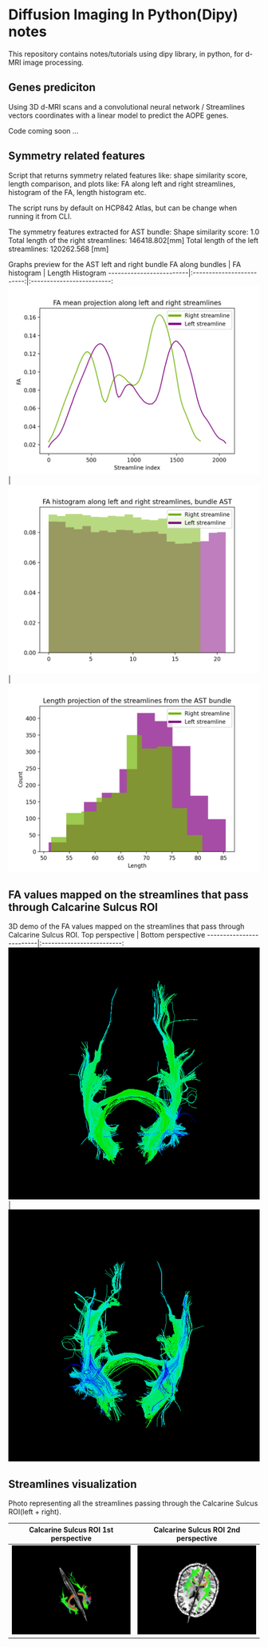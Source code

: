 # Diffusion Imaging In Python(Dipy) notes

This repository contains notes/tutorials using dipy library, in python, for d-MRI image processing.

## Genes prediciton
Using 3D d-MRI scans and a convolutional neural network / Streamlines vectors coordinates with a linear model to predict the AOPE genes. 

Code coming soon ... 

## Symmetry related features
Script that returns symmetry related features like: shape similarity score, length comparison, and plots like: FA along left and right streamlines, histogram of the FA, length histogram etc.

The script runs by default on HCP842 Atlas, but can be change when running it from CLI.

The symmetry features extracted for AST bundle:
Shape similarity score: 1.0
Total length of the right streamlines: 146418.802[mm]
Total length of the left streamlines: 120262.568 [mm]

Graphs preview for the AST left and right bundle
FA along bundles  |  FA histogram | Length Histogram
-------------------------|:-------------------------:|:-------------------------:
![](Symmetry/PLOTS/MEAN_FA_PROJECTIONS/AST.png) | ![](Symmetry/PLOTS/HISTOGRAMS/AST.png)| ![](Symmetry/PLOTS/LENGTH/AST.png)

## FA values mapped on the streamlines that pass through Calcarine Sulcus ROI
3D demo of the FA values mapped on the streamlines that pass through Calcarine Sulcus ROI.
Top perspective    |  Bottom perspective
-------------------------|:-------------------------:
![](FA_to_Streamlines/fa_mapping_to_streamlines_top.png) | ![](FA_to_Streamlines/fa_mapping_to_streamlines_bot.png)

## Streamlines visualization
Photo representing all the streamlines passing through the Calcarine Sulcus ROI(left + right).

Calcarine Sulcus ROI 1st perspective     |  Calcarine Sulcus ROI 2nd perspective
-------------------------|:-------------------------:
![](Streamlines_vizualization/streamlines_from_calcarine_sulcus_ROI.png)  |  ![](Streamlines_vizualization/streamlines_from_calcarine_sulcus.png)
